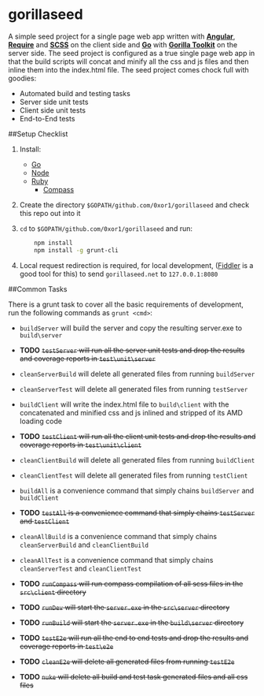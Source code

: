 gorillaseed
============

A simple seed project for a single page web app written with [**Angular**](https://angularjs.org/), [**Require**](http://requirejs.org/)
and [**SCSS**](http://sass-lang.com/) on the client side and [**Go**](http://golang.org/) with [**Gorilla Toolkit**](http://www.gorillatoolkit.org/)
on the server side. The seed project is configured as a true single page web app in that the build scripts will concat and minify all
the css and js files and then inline them into the index.html file. The seed project comes chock full with goodies:

* Automated build and testing tasks
* Server side unit tests
* Client side unit tests
* End-to-End tests

##Setup Checklist

1. Install:
    * [Go](http://golang.org/)
    * [Node](https://nodejs.org/)
    * [Ruby](https://www.ruby-lang.org)
        * [Compass](http://compass-style.org/)

2. Create the directory `$GOPATH/github.com/0xor1/gorillaseed` and check this repo out into it

3. `cd` to `$GOPATH/github.com/0xor1/gorillaseed` and run:
    ```sh
        npm install
        npm install -g grunt-cli
    ```

4. Local request redirection is required, for local development, ([Fiddler](http://www.telerik.com/fiddler) is a good tool for this) to send `gorillaseed.net` to `127.0.0.1:8080`

##Common Tasks

There is a grunt task to cover all the basic requirements of development, run the following commands as `grunt <cmd>`:

* `buildServer` will build the server and copy the resulting server.exe to `build\server`
* **TODO** ~~`testServer` will run all the server unit tests and drop the results and coverage reports in `test\unit\server`~~
* `cleanServerBuild` will delete all generated files from running `buildServer`
* `cleanServerTest` will delete all generated files from running `testServer`


* `buildClient` will write the index.html file to `build\client` with the concatenated and minified css and js inlined and stripped of its AMD loading code
* **TODO** ~~`testClient` will run all the client unit tests and drop the results and coverage reports in `test\unit\client`~~
* `cleanClientBuild` will delete all generated files from running `buildClient`
* `cleanClientTest` will delete all generated files from running `testClient`


* `buildAll` is a convenience command that simply chains `buildServer` and `buildClient`
* **TODO** ~~`testAll` is a convenience command that simply chains `testServer` and `testClient`~~
* `cleanAllBuild` is a convenience command that simply chains `cleanServerBuild` and `cleanClientBuild`
* `cleanAllTest` is a convenience command that simply chains `cleanServerTest` and `cleanClientTest`


* **TODO** ~~`runCompass` will run compass compilation of all scss files in the `src\client` directory~~


* **TODO** ~~`runDev` will start the `server.exe` in the `src\server` directory~~
* **TODO** ~~`runBuild` will start the `server.exe` in the `build\server` directory~~


* **TODO** ~~`testE2e` will run all the end to end tests and drop the results and coverage reports in `test\e2e`~~
* **TODO** ~~`cleanE2e` will delete all generated files from running `testE2e`~~


* **TODO** ~~`nuke` will delete all build and test task generated files and all css files~~



